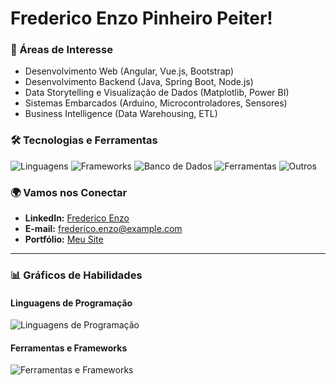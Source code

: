 # Frederico Enzo Pinheiro Peiter!

### 🚀 Áreas de Interesse
- Desenvolvimento Web (Angular, Vue.js, Bootstrap)
- Desenvolvimento Backend (Java, Spring Boot, Node.js)
- Data Storytelling e Visualização de Dados (Matplotlib, Power BI)
- Sistemas Embarcados (Arduino, Microcontroladores, Sensores)
- Business Intelligence (Data Warehousing, ETL)

### 🛠️ Tecnologias e Ferramentas
![Linguagens](https://img.shields.io/badge/Linguagens-Java%2C%20JavaScript%2C%20TypeScript%2C%20Python%2C%20C-blue)
![Frameworks](https://img.shields.io/badge/Frameworks-Angular%2C%20Spring%20Boot%2C%20Hibernate%2C%20Vue.js-green)
![Banco de Dados](https://img.shields.io/badge/Banco%20de%20Dados-PostgreSQL-orange)
![Ferramentas](https://img.shields.io/badge/Ferramentas-VS%20Code%2C%20Tinkercad%2C%20Git%2FGitHub-yellow)
![Outros](https://img.shields.io/badge/Outros-Prototipagem%20Eletr%C3%B4nica%2C%20Modelagem%203D-purple)

### 🌍 Vamos nos Conectar
- **LinkedIn:** [Frederico Enzo](https://www.linkedin.com/in/frederico-enzo)
- **E-mail:** frederico.enzo@example.com
- **Portfólio:** [Meu Site](https://frederico-enzo-portfolio.com)

---

### 📊 Gráficos de Habilidades

#### Linguagens de Programação
![Linguagens de Programação](https://skillicons.dev/icons?i=java,js,ts,python,c)

#### Ferramentas e Frameworks
![Ferramentas e Frameworks](https://skillicons.dev/icons?i=angular,spring,vue,postgres,github,vscode)

